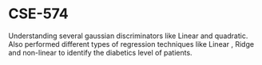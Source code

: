 # CSE-574

Understanding several gaussian discriminators like Linear and quadratic. Also performed different types of regression techniques like Linear , Ridge and non-linear to identify the diabetics level of patients.
